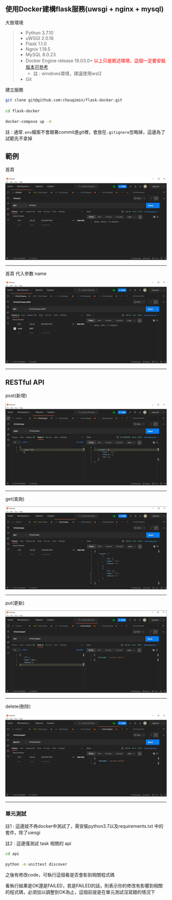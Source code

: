## 使用Docker建構flask服務(uwsgi + nginx + mysql)



大致環境

> * Python 3.7.10
> * uWSGI 2.0.18
> * Flask 1.1.0
> * Ngnix 1.19.5
> * MySQL 8.0.23
> * Docker Engine release 19.03.0+ <font color="red">以上只是敘述環境，這個一定要安裝</font> [版本可參考](https://docs.docker.com/compose/compose-file/)
>   * 註 : windows環境，建議使用wsl2
> * Git



建立服務

```sh
git clone git@github.com:chouqimin/flask-docker.git

cd flask-docker

docker-compose up -d
```

註 : 通常`.env`檔案不會跟著commit進git裡，會放在`.gitignore`忽略掉，這邊為了試範先不拿掉



## 範例

首頁

![首頁](https://raw.githubusercontent.com/chouqimin/flask-docker/main/sample_img/home.JPG)

---

首頁 代入參數 name

![首頁代參數name](https://raw.githubusercontent.com/chouqimin/flask-docker/main/sample_img/home_use_parameter.JPG)

---

## RESTful API

post(新增)

![post(新增)](https://raw.githubusercontent.com/chouqimin/flask-docker/main/sample_img/task_post_method.JPG)

---

get(查詢)

![get(查詢)](https://raw.githubusercontent.com/chouqimin/flask-docker/main/sample_img/task_get_method.JPG)

---

put(更新)

![put(更新)](https://raw.githubusercontent.com/chouqimin/flask-docker/main/sample_img/task_put_method.JPG)

---

delete(刪除)

![delete(刪除)](https://raw.githubusercontent.com/chouqimin/flask-docker/main/sample_img/task_delete_method.JPG)

---

### 單元測試

註1 : 這邊就不再docker中測試了，需安裝python3.7以及requirements.txt 中的套件，除了uwsgi

註2 : 這邊僅測試 task 相關的 api

```sh
cd api

python -m unittest discover
```

之後有修改code，可執行這個看是否會影到相關程式碼

看執行結果是OK還是FAILED，若是FAILED的話，則表示你的修改有影響到相關的程式碼，必須加以調整到OK為止，這個前提是在單元測試沒寫錯的情況下

